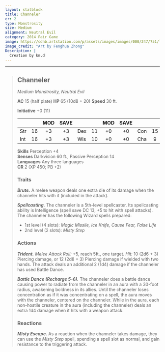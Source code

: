 ```yaml
---
layout: statblock
title: Channeler
cr: 2
type: Monstrosity
size: Medium
alignment: Neutral Evil
category: 2014 Fair Game
image: https://cdnb.artstation.com/p/assets/images/images/000/247/751/large/fenghua-zhong-monstrosity.jpg?1443929572
image_credit: "Art by Fenghua Zhong"
Description: |
  Creation by km.d
---
```


___
> ## Channeler
> *Medium Monstrosity, Neutral Evil*
> 
> **AC** 15 (half plate) **HP** 65 (10d8 + 20) **Speed** 30 ft.
> 
> **Initiative** +0 (11)
>
> | | | MOD | SAVE | | | MOD | SAVE | | | MOD | SAVE |
> |:--|:-:|:----:|:----:|:--|:-:|:----:|:----:|:--|:-:|:----:|:----:|
> |Str| 16| +3 | +3 |Dex| 11| +0 | +0 |Con| 15| +2 | +2 |
> |Int| 16| +3 | +3 |Wis| 10| +0 | +0 |Cha| 9| -1 | -1 |
>
> **Skills** Perception +4  
> **Senses** Darkvision 60 ft., Passive Perception 14  
> **Languages** Any three languages  
> **CR** 2 (XP 450; PB +2)
>
> ### Traits
>
> ***Brute.*** A melee weapon deals one extra die of its damage when the channeler hits with it (included in the attack).
>
> ***Spellcasting.*** The channeler is a 5th-level spellcaster. Its spellcasting ability is Intelligence (spell save DC 13, +5 to hit with spell attacks). The channeler has the following Wizard spells prepared:
> * 1st level (4 slots): *Magic Missile, Ice Knife, Cause Fear, False Life*
> * 2nd level (2 slots): *Misty Step*
>
> ### Actions
>
> ***Trident.*** *Melee Attack Roll:* +5, reach 5ft., one target. *Hit:* 10 (2d6 + 3) Piercing damage, or 12 (2d8 + 3) Piercing damage if wielded with two hands. The attack deals an additional 2 (1d4) damage if the channeler has used Battle Dance.
>
> ***Battle Dance (Recharge 5-6).*** The channeler does a battle dance causing power to radiate from the channeler in an aura with a 30-foot radius, awakening boldness in its allies. Until the channeler loses concentration as if it was concentrating on a spell, the aura moves with the channeler, centered on the channeler. While in the aura, each non-hostile creature in the aura (including the channeler) deals an extra 1d4 damage when it hits with a weapon attack.
>
> ### Reactions
>
> ***Misty Escape.*** As a reaction when the channeler takes damage, they can use the *Misty Step* spell, spending a spell slot as normal, and gain resistance to the triggering attack.